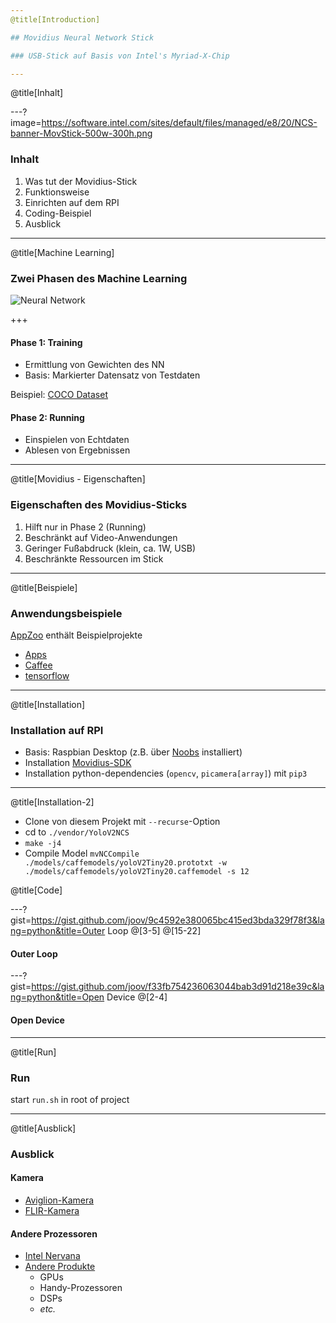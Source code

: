 ```yaml
---
@title[Introduction]

## Movidius Neural Network Stick

### USB-Stick auf Basis von Intel's Myriad-X-Chip

---
```

@title[Inhalt]

---?image=https://software.intel.com/sites/default/files/managed/e8/20/NCS-banner-MovStick-500w-300h.png

### Inhalt

1. Was tut der Movidius-Stick
1. Funktionsweise
1. Einrichten auf dem RPI
1. Coding-Beispiel
1. Ausblick


---
@title[Machine Learning]

### Zwei Phasen des Machine Learning

![Neural Network](http://uc-r.github.io/public/images/analytics/deep_learning/deep_nn.png)

+++

#### Phase 1: Training

- Ermittlung von Gewichten des NN
- Basis: Markierter Datensatz von Testdaten

Beispiel: [COCO Dataset](http://cocodataset.org/#explore)

#### Phase 2: Running

- Einspielen von Echtdaten
- Ablesen von Ergebnissen

---
@title[Movidius - Eigenschaften]

### Eigenschaften des Movidius-Sticks

1. Hilft nur in Phase 2 (Running)
1. Beschränkt auf Video-Anwendungen
1. Geringer Fußabdruck (klein, ca. 1W, USB)
1. Beschränkte Ressourcen im Stick

---
@title[Beispiele]

### Anwendungsbeispiele

[AppZoo](https://github.com/movidius/ncappzoo) enthält Beispielprojekte

- [Apps](https://github.com/movidius/ncappzoo/blob/master/apps/README.md)
- [Caffee](https://github.com/movidius/ncappzoo/blob/master/caffe/README.md)
- [tensorflow](https://github.com/movidius/ncappzoo/blob/master/tensorflow/README.md)

---
@title[Installation]

### Installation auf RPI

- Basis: Raspbian Desktop (z.B. über [Noobs](https://www.raspberrypi.org/downloads/noobs/) installiert)
- Installation [Movidius-SDK](https://software.intel.com/en-us/neural-compute-stick/get-started)
- Installation python-dependencies (`opencv`, `picamera[array]`) mit `pip3`

---
@title[Installation-2]

- Clone von diesem Projekt mit `--recurse`-Option
- cd to `./vendor/YoloV2NCS`
- `make -j4`
- Compile Model `mvNCCompile ./models/caffemodels/yoloV2Tiny20.prototxt -w ./models/caffemodels/yoloV2Tiny20.caffemodel -s 12`

@title[Code]

---?gist=https://gist.github.com/joov/9c4592e380065bc415ed3bda329f78f3&lang=python&title=Outer Loop
@[3-5]
@[15-22]

#### Outer Loop

---?gist=https://gist.github.com/joov/f33fb754236063044bab3d91d218e39c&lang=python&title=Open Device
@[2-4]

#### Open Device

---
@title[Run]

### Run

start `run.sh` in root of project

---
@title[Ausblick]

### Ausblick

#### Kamera

- [Aviglion-Kamera](http://news.avigilon.com/News-Releases/News-Release-Details/2018/Avigilon-to-Provide-First-Look-of-AI-Powered-H5-Camera-Line-at-GSX-2018/default.aspx)
- [FLIR-Kamera](https://groupgets.com/manufacturers/flir/products/boson)

#### Andere Prozessoren

- [Intel Nervana](https://ai.intel.com/nervana-nnp/)
- [Andere Produkte](https://en.wikipedia.org/wiki/AI_accelerator#Stand_alone_products)
  - GPUs
  - Handy-Prozessoren
  - DSPs
  - *etc.*

